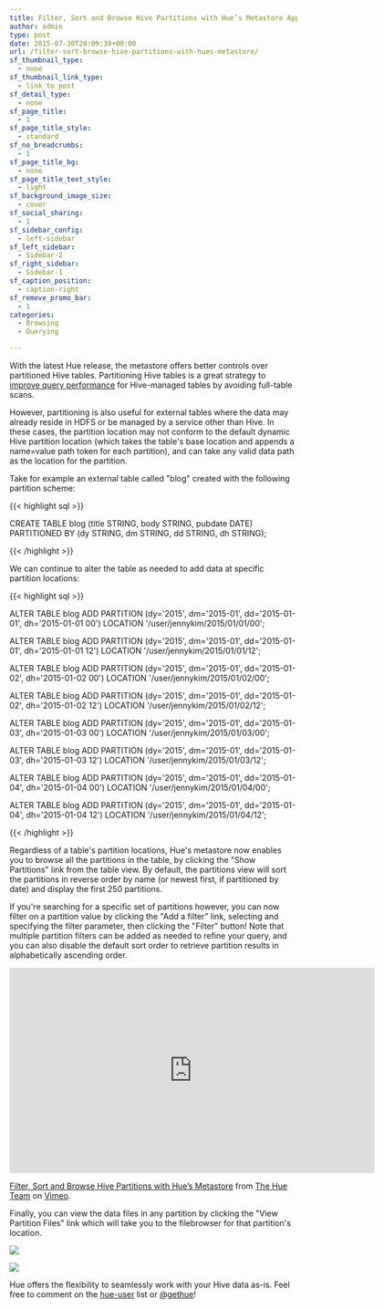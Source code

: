 ```yaml
---
title: Filter, Sort and Browse Hive Partitions with Hue’s Metastore App
author: admin
type: post
date: 2015-07-30T20:09:39+00:00
url: /filter-sort-browse-hive-partitions-with-hues-metastore/
sf_thumbnail_type:
  - none
sf_thumbnail_link_type:
  - link_to_post
sf_detail_type:
  - none
sf_page_title:
  - 1
sf_page_title_style:
  - standard
sf_no_breadcrumbs:
  - 1
sf_page_title_bg:
  - none
sf_page_title_text_style:
  - light
sf_background_image_size:
  - cover
sf_social_sharing:
  - 1
sf_sidebar_config:
  - left-sidebar
sf_left_sidebar:
  - Sidebar-2
sf_right_sidebar:
  - Sidebar-1
sf_caption_position:
  - caption-right
sf_remove_promo_bar:
  - 1
categories:
  - Browsing
  - Querying

---
```

With the latest Hue release, the metastore offers better controls over partitioned Hive tables. Partitioning Hive tables is a great strategy to [improve query performance][1] for Hive-managed tables by avoiding full-table scans.

However, partitioning is also useful for external tables where the data may already reside in HDFS or be managed by a service other than Hive. In these cases, the partition location may not conform to the default dynamic Hive partition location (which takes the table's base location and appends a name=value path token for each partition), and can take any valid data path as the location for the partition.

Take for example an external table called "blog" created with the following partition scheme:

{{< highlight sql >}}

CREATE TABLE blog (title STRING, body STRING, pubdate DATE) PARTITIONED BY (dy STRING, dm STRING, dd STRING, dh STRING);

{{< /highlight >}}

We can continue to alter the table as needed to add data at specific partition locations:

{{< highlight sql >}}

ALTER TABLE blog ADD PARTITION (dy='2015', dm='2015-01', dd='2015-01-01', dh='2015-01-01 00') LOCATION '/user/jennykim/2015/01/01/00';

ALTER TABLE blog ADD PARTITION (dy='2015', dm='2015-01', dd='2015-01-01', dh='2015-01-01 12') LOCATION '/user/jennykim/2015/01/01/12';

ALTER TABLE blog ADD PARTITION (dy='2015', dm='2015-01', dd='2015-01-02', dh='2015-01-02 00') LOCATION '/user/jennykim/2015/01/02/00';

ALTER TABLE blog ADD PARTITION (dy='2015', dm='2015-01', dd='2015-01-02', dh='2015-01-02 12') LOCATION '/user/jennykim/2015/01/02/12';

ALTER TABLE blog ADD PARTITION (dy='2015', dm='2015-01', dd='2015-01-03', dh='2015-01-03 00') LOCATION '/user/jennykim/2015/01/03/00';

ALTER TABLE blog ADD PARTITION (dy='2015', dm='2015-01', dd='2015-01-03', dh='2015-01-03 12') LOCATION '/user/jennykim/2015/01/03/12';

ALTER TABLE blog ADD PARTITION (dy='2015', dm='2015-01', dd='2015-01-04', dh='2015-01-04 00') LOCATION '/user/jennykim/2015/01/04/00';

ALTER TABLE blog ADD PARTITION (dy='2015', dm='2015-01', dd='2015-01-04', dh='2015-01-04 12') LOCATION '/user/jennykim/2015/01/04/12';

{{< /highlight >}}

Regardless of a table's partition locations, Hue's metastore now enables you to browse all the partitions in the table, by clicking the "Show Partitions" link from the table view. By default, the partitions view will sort the partitions in reverse order by name (or newest first, if partitioned by date) and display the first 250 partitions.

If you're searching for a specific set of partitions however, you can now filter on a partition value by clicking the "Add a filter" link, selecting and specifying the filter parameter, then clicking the "Filter" button! Note that multiple partition filters can be added as needed to refine your query, and you can also disable the default sort order to retrieve partition results in alphabetically ascending order.

<iframe src="https://player.vimeo.com/video/134955921?dnt=1&app_id=122963" width="640" height="360" frameborder="0" title="Filter, Sort and Browse Hive Partitions with Hue&rsquo;s Metastore" allow="autoplay; fullscreen" allowfullscreen></iframe>

[Filter, Sort and Browse Hive Partitions with Hue’s Metastore][2] from [The Hue Team][3] on [Vimeo][4].

Finally, you can view the data files in any partition by clicking the "View Partition Files" link which will take you to the filebrowser for that partition's location.

[<img src="https://cdn.gethue.com/uploads/2015/07/Screenshot-2015-07-29-15.44.21-1024x224.png" />][5]

[<img src="https://cdn.gethue.com/uploads/2015/07/Screenshot-2015-07-29-15.43.48-1024x564.png" />][6]

Hue offers the flexibility to seamlessly work with your Hive data as-is. Feel free to comment on the [hue-user][7] list or [@gethue][8]!

 [1]: http://blog.cloudera.com/blog/2014/08/improving-query-performance-using-partitioning-in-apache-hive/
 [2]: https://vimeo.com/134955921
 [3]: https://vimeo.com/gethue
 [4]: https://vimeo.com
 [5]: https://cdn.gethue.com/uploads/2015/07/Screenshot-2015-07-29-15.44.21.png
 [6]: https://cdn.gethue.com/uploads/2015/07/Screenshot-2015-07-29-15.43.48.png
 [7]: http://groups.google.com/a/cloudera.org/group/hue-user
 [8]: https://twitter.com/gethue
